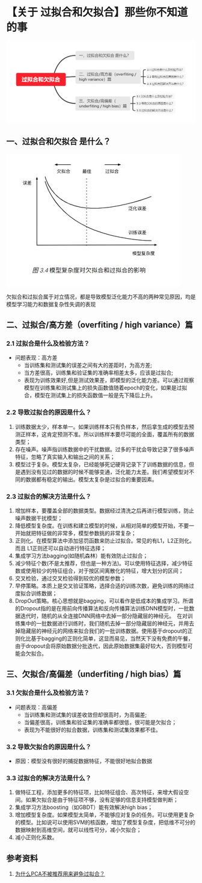 # 【关于 过拟合和欠拟合】那些你不知道的事

![过拟合欠拟合脑图](img/过拟合和欠拟合.png)

## 一、过拟合和欠拟合 是什么？

![eec076b0b1aec804c74f1e9b726832a.jpg](img/eec076b0b1aec804c74f1e9b726832a.jpg)

欠拟合和过拟合属于对立情况，都是导致模型泛化能力不高的两种常见原因，均是模型学习能力和数据复杂性失调的表现

## 二、过拟合/高方差（overfiting / high variance）篇

### 2.1 过拟合是什么及检验方法？

- 问题表现：高方差
  - 当训练集和测试集的误差之间有大的差距时，为高方差;
  - 当方差很高，训练集和验证集的准确率相差太多，应该是过拟合;
  - 表现为训练效果好,但是测试效果差，即模型的泛化能力差。可以通过观察模型在训练集和测试集上的损失函数值随着epoch的变化，如果是过拟合，模型在测试集上的损失函数值一般是先下降后上升。

### 2.2 导致过拟合的原因是什么？

1. 训练数据太少，样本单一。如果训练样本只有负样本，然后拿生成的模型去预测正样本，这肯定预测不准。所以训练样本要尽可能的全面，覆盖所有的数据类型；
2. 存在噪声。噪声指训练数据中的干扰数据。过多的干扰会导致记录了很多噪声特征，忽略了真实输入和输出之间的关系；
3. 模型过于复杂。模型太复杂，已经能够死记硬背记录下了训练数据的信息，但是遇到没有见过的数据的时候不能够变通，泛化能力太差。我们希望模型对不同的数据都有稳定的输出。模型太复杂是过拟合的重要因素。

### 2.3 过拟合的解决方法是什么？

1. 增加样本，要覆盖全部的数据类型。数据经过清洗之后再进行模型训练，防止噪声数据干扰模型；
2. 降低模型复杂度。在训练和建立模型的时候，从相对简单的模型开始，不要一开始就把特征做的非常多，模型参数挑的非常复杂；
3. 正则化。在模型算法中添加惩罚函数来防止过拟合。常见的有L1，L2正则化。而且 L1正则还可以自动进行特征选择；
4. 集成学习方法bagging(如随机森林）能有效防止过拟合；
5. 减少特征个数(不是太推荐，但也是一种方法)。可以使用特征选择，减少特征数或使用较少的特征组合，对于按区间离散化的特征，增大划分的区间；
6. 交叉检验，通过交叉检验得到较优的模型参数；
7. 早停策略。本质上是交叉验证策略，选择合适的训练次数，避免训练的网络过度拟合训练数据；
8. DropOut策略。核心思想就是bagging，可以看作是低成本的集成学习。所谓的Dropout指的是在用前向传播算法和反向传播算法训练DNN模型时，一批数据迭代时，随机的从全连接DNN网络中去掉一部分隐藏层的神经元。　在对训练集中的一批数据进行训练时，我们随机去掉一部分隐藏层的神经元，并用去掉隐藏层的神经元的网络来拟合我们的一批训练数据。使用基于dropout的正则化比基于bagging的正则化简单，这显而易见，当然天下没有免费的午餐，由于dropout会将原始数据分批迭代，因此原始数据集最好较大，否则模型可能会欠拟合。

## 三、欠拟合/高偏差（underfiting / high bias）篇

### 3.1 欠拟合是什么及检验方法？

- 问题表现：高偏差
  - 当训练集和测试集的误差收敛但却很高时，为高偏差;
  - 当偏差很高，训练集和验证集的准确率都很低，很可能是欠拟合；
  - 表现为不能很好的拟合数据，训练集和测试集效果都不佳。

### 3.2 导致欠拟合的原因是什么？

- 原因：模型没有很好的捕捉数据特征，不能很好地拟合数据

### 3.3 过拟合的解决方法是什么？

1. 做特征工程，添加更多的特征项，比如特征组合、高次特征，来增大假设空间。如果欠拟合是由于特征项不够，没有足够的信息支持模型做判断；
2. 集成学习方法boosting（如GBDT）能有效解决high bias；
3. 增加模型复杂度。如果模型太简单，不能够应对复杂的任务。可以使用更复杂的模型。比如说可以使用SVM的核函数，增加了模型复杂度，把低维不可分的数据映射到高维空间，就可以线性可分，减小欠拟合；
4. 减小正则化系数。

## 参考资料

1. [为什么PCA不被推荐用来避免过拟合？](https://www.zhihu.com/question/47121788)
